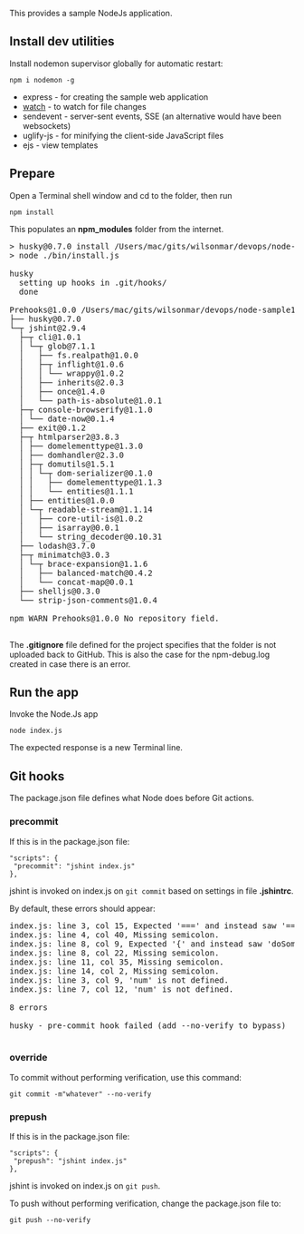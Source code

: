 This provides a sample NodeJs application.


## Install dev utilities

Install nodemon supervisor globally for automatic restart:

   ```
   npm i nodemon -g
   ```

* express - for creating the sample web application
* <a target="_blank" href="http://npm.im/watch">watch</a> - to watch for file changes
* sendevent - server-sent events, SSE (an alternative would have been websockets)
* uglify-js - for minifying the client-side JavaScript files
* ejs - view templates

## Prepare

Open a Terminal shell window and cd to the folder, then run

   ```
   npm install
   ```

   This populates an **npm_modules** folder from the internet.

   <pre>
> husky@0.7.0 install /Users/mac/gits/wilsonmar/devops/node-sample1/node_modules/husky
> node ./bin/install.js
&nbsp;
husky
  setting up hooks in .git/hooks/
  done
&nbsp;
Prehooks@1.0.0 /Users/mac/gits/wilsonmar/devops/node-sample1
├── husky@0.7.0
└─┬ jshint@2.9.4
  ├─┬ cli@1.0.1
  │ └─┬ glob@7.1.1
  │   ├── fs.realpath@1.0.0
  │   ├─┬ inflight@1.0.6
  │   │ └── wrappy@1.0.2
  │   ├── inherits@2.0.3
  │   ├── once@1.4.0
  │   └── path-is-absolute@1.0.1
  ├─┬ console-browserify@1.1.0
  │ └── date-now@0.1.4
  ├── exit@0.1.2
  ├─┬ htmlparser2@3.8.3
  │ ├── domelementtype@1.3.0
  │ ├── domhandler@2.3.0
  │ ├─┬ domutils@1.5.1
  │ │ └─┬ dom-serializer@0.1.0
  │ │   ├── domelementtype@1.1.3
  │ │   └── entities@1.1.1
  │ ├── entities@1.0.0
  │ └─┬ readable-stream@1.1.14
  │   ├── core-util-is@1.0.2
  │   ├── isarray@0.0.1
  │   └── string_decoder@0.10.31
  ├── lodash@3.7.0
  ├─┬ minimatch@3.0.3
  │ └─┬ brace-expansion@1.1.6
  │   ├── balanced-match@0.4.2
  │   └── concat-map@0.0.1
  ├── shelljs@0.3.0
  └── strip-json-comments@1.0.4
&nbsp;
npm WARN Prehooks@1.0.0 No repository field.
   </pre>

   The **.gitignore** file defined for the project
   specifies that the folder is not uploaded back to GitHub.
   This is also the case for the npm-debug.log created in case there is an error.


## Run the app

Invoke the Node.Js app

   ```
   node index.js
   ```

   The expected response is a new Terminal line.


## Git hooks   

The package.json file defines what Node does before Git actions.

### precommit

If this is in the package.json file:

   ```
  "scripts": {
    "precommit": "jshint index.js"
  },
   ```

jshint is invoked on index.js on `git commit` based on settings in file **.jshintrc**.

By default, these errors should appear:

   <pre>
index.js: line 3, col 15, Expected '===' and instead saw '=='.
index.js: line 4, col 40, Missing semicolon.
index.js: line 8, col 9, Expected '{' and instead saw 'doSomething'.
index.js: line 8, col 22, Missing semicolon.
index.js: line 11, col 35, Missing semicolon.
index.js: line 14, col 2, Missing semicolon.
index.js: line 3, col 9, 'num' is not defined.
index.js: line 7, col 12, 'num' is not defined.
&nbsp;
8 errors
&nbsp;
husky - pre-commit hook failed (add --no-verify to bypass)
   </pre>

### override

To commit without performing verification, use this command:

   ```
   git commit -m"whatever" --no-verify  
   ```

### prepush

If this is in the package.json file:

   ```
"scripts": {
    "prepush": "jshint index.js"
  },
   ```
jshint is invoked on index.js on `git push`.

To push without performing verification,
change the package.json file to:

   ```
   git push --no-verify  
   ```
